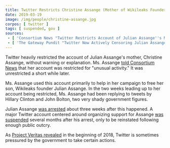 ```yaml
---
title: Twitter Restricts Christine Assange (Mother of Wikileaks Founder Julian Assange)
date: 2019-03-19
image: /img/people/christine-assange.jpg
corpos: [ twitter ]
tags: [ suspended, gov ]
sources:
 - [ 'Consortium News "Twitter Restricts Account of Julian Assange''s Mother" by Joe Lauria (19 Mar 2019)', 'archive.vn/nOkSC' ]
 - [ 'The Gateway Pundit "Twitter Now Actively Censoring Julian Assange''s Mother" by Cassandra Fairbanks (20 Mar 2019)', 'archive.vn/xubm6' ]
---
```


Twitter heavily restricted the account of Julian Assange's mother, Christine
Assange, without warning or explanation. Ms. Assange [told Consortium
News](https://archive.vn/nOkSC#selection-295.0-295.163) that her account was
restricted for "unusual activity." It was unrestricted a short while later.

Ms. Assange used this account primarily to help in her campaign to free her
son, Wikileaks founder Julian Assange. In the two weeks leading up to her
account being restricted, Ms. Assange had been replying to tweets by Hillary
Clinton and John Bolton, two very shady government figures.

Julian Assange [was arrested](https://archive.vn/9bTuW) about three weeks after
this happened. A major Twitter account centered around organizing support for
Assange [was suspended](/e/twitter-suspends-julian-assange-defense-account/)
several months after his arrest, only to be reinstated following enough public
outcry.

As [Project Veritas revealed](/e/project-veritas-publishes-report-on-undercover-operations-regarding-twitter/)
in the beginning of 2018, Twitter is sometimes pressured by the government to
take certain actions.
